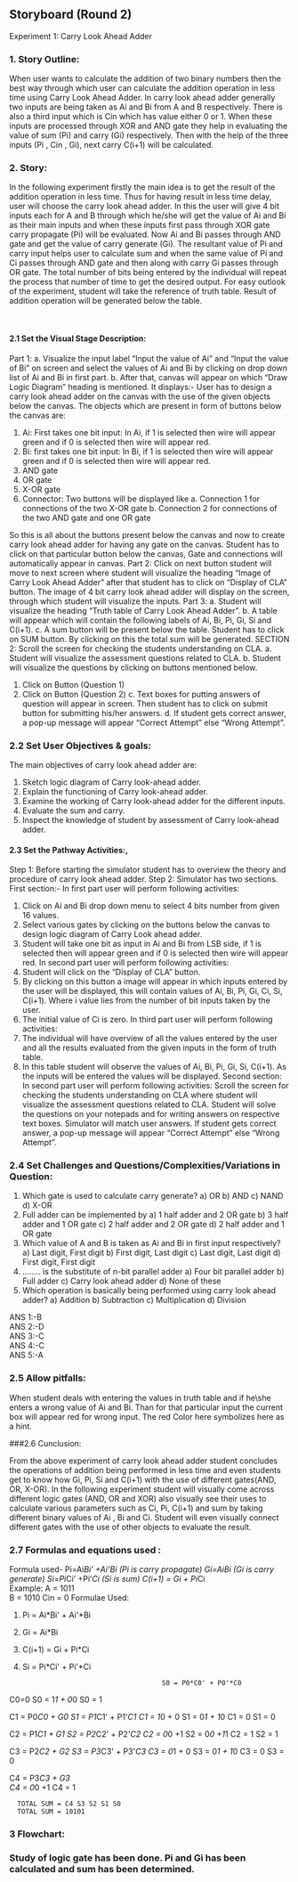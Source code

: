 ## Storyboard (Round 2)

Experiment 1: Carry Look Ahead Adder

### 1. Story Outline:

When user wants to calculate the addition of two binary numbers then the best way through which user can calculate the addition operation in less time using Carry Look Ahead Adder. In carry look ahead adder generally two inputs are being taken as Ai and Bi from A and B respectively. There is also a third input which is Cin which has value either 0 or 1. When these inputs are processed through XOR and AND gate they help in evaluating the value of sum (Pi) and carry (Gi) respectively. Then with the help of the three inputs (Pi , Cin , Gi), next carry C(i+1) will be calculated.


### 2. Story:

In the following experiment firstly the main idea is to get the result of the addition operation in less time. Thus for having result in less time delay, user will choose the carry look ahead adder. In this the  user will give 4 bit inputs each for A and B through which he/she will get the value of Ai and Bi as their main inputs and when these inputs first pass through XOR gate carry propagate (Pi) will be evaluated. Now Ai and Bi passes through AND gate and get the value of carry generate (Gi). The resultant value of Pi and carry input helps user to calculate sum and when the same value of Pi and Ci passes through AND gate and then along with carry Gi passes through OR gate. The total number of bits being entered by the individual will repeat the process that number of time to get the desired output. For easy outlook of the experiment, student will take the reference of truth table. Result of addition operation will be generated below the table.  

 
<br>

#### 2.1 Set the Visual Stage Description:
Part 1: a. Visualize the input label “Input the value of Ai” and “Input the value of Bi” on screen and select the values of Ai and Bi by clicking on drop down list of Ai and Bi in first part. 
b. After that, canvas will appear on which “Draw Logic Diagram” heading is mentioned. It displays:- User has to design a carry look ahead adder on the canvas with the use of the given objects below the canvas. The objects which are present in form of buttons below the canvas are:
1. Ai: First takes one bit input: In Ai, if 1 is selected then wire will appear green and if 0 is selected then wire will appear red. 
2. Bi: first takes one bit input: In Bi, if 1 is selected then wire will appear green and if 0 is selected then wire will appear red. 
3. AND gate
4. OR gate
5. X-OR gate
6. Connector: Two buttons will be displayed like
a. Connection 1 for connections of the two X-OR gate
b. Connection 2  for connections of the two AND gate and one OR gate

So this is all about the buttons present below the canvas and now to create carry look ahead adder for having any gate on the canvas. Student has to click on that particular button below the canvas, Gate and connections will automatically appear in canvas. 
Part 2: Click on next button student will move to next screen where student will visualize the heading “Image of Carry Look Ahead Adder” after that student has to click on “Display of CLA” button. The image of 4 bit carry look ahead adder will display on the screen, through which student will visualize the inputs. 
Part 3: a. Student will visualize the heading “Truth table of Carry Look Ahead Adder”.
b. A table will appear which will contain the following labels of Ai, Bi, Pi, Gi, Si and C(i+1).
c. A sum button will be present below the table. Student has to click on SUM button. By clicking on this the total sum will be generated.
SECTION 2: Scroll the screen for checking the students understanding on CLA.
a.	Student will visualize the assessment questions related to CLA.
b.	Student will visualize the questions by clicking on buttons mentioned below.
1.	Click on Button (Question 1)
2.	Click on Button (Question 2)
c.	Text boxes for putting answers of question will appear in screen. Then student has to click on submit button for submitting his/her answers. 
d.	If student gets correct answer, a pop-up message will appear “Correct Attempt” else “Wrong Attempt”. 
 

### 2.2 Set User Objectives & goals:

The main objectives of carry look ahead adder are: 
1. Sketch logic diagram of Carry look-ahead adder. 
2. Explain the functioning of Carry look-ahead adder.
3. Examine the working of Carry look-ahead adder for the different inputs.
4. Evaluate the sum and carry.	
5. Inspect the knowledge of student by assessment of Carry look-ahead adder.

#### 2.3 Set the Pathway Activities:,

Step 1: Before starting the simulator student has to overview the theory and procedure of carry look ahead adder.
Step 2: Simulator has two sections. 
First section:- In first part user will perform following activities:
1.	Click on Ai and Bi drop down menu to select 4 bits number from given 16 values.
2.	Select various gates by clicking on the buttons below the canvas to design logic diagram of Carry Look ahead adder. 
3.	Student will take one bit as input in Ai and Bi from LSB side, if 1 is selected then will appear green and if 0 is selected then wire will appear red. 
In second part user will perform following activities:
1.	Student will click on the “Display of CLA” button. 
2.	By clicking on this button a image will appear in which inputs entered by the user will be displayed, this will contain values of Ai, Bi, Pi, Gi, Ci, Si, C(i+1). Where i value lies from the number of bit inputs taken by the user. 
3.	The initial value of Ci is zero.
In third part user will perform following activities: 
1.	The individual will have overview of all the values entered by the user and all the results evaluated from the given inputs in the form of truth table. 
2.	In this table student will observe the values of Ai, Bi, Pi, Gi, Si, C(i+1). As the inputs will be entered the values will be displayed.
Second section: In second part user will perform following activities:
Scroll the screen for checking the students understanding on CLA where student will visualize the assessment questions related to CLA. Student will solve the questions on your notepads and for writing answers on respective text boxes. Simulator will match user answers. If student gets correct answer, a pop-up message will appear “Correct Attempt” else “Wrong Attempt”. 


### 2.4 Set Challenges and Questions/Complexities/Variations in Question:

1. Which gate is used to calculate carry generate?
 a) OR
 b) AND
 c) NAND
 d) X-OR
2. Full adder can be implemented by
 a) 1 half adder and 2 OR gate
 b) 3 half adder and 1 OR gate
 c) 2 half adder and 2 OR gate
 d) 2 half adder and 1 OR gate
3. Which value of A and B is taken as Ai and Bi in first input respectively?
 a) Last digit, First digit
 b) First digit, Last digit
 c) Last digit, Last digit
 d) First digit, First digit
4. ........ is the substitute of n-bit parallel adder
 a) Four bit parallel adder
 b) Full adder
 c) Carry look ahead adder
 d) None of these
5. Which operation is basically being performed using carry look ahead adder?
 a) Addition
 b) Subtraction
 c) Multiplication
 d) Division

ANS 1:-B</br>
ANS 2:-D</br>
ANS 3:-C</br>
ANS 4:-C</br>
ANS 5:-A</br>

### 2.5  Allow pitfalls:

When student deals with entering the values in truth table and if he\she enters a wrong value of Ai and Bi. Than for that particular input the current box will appear red for wrong input. The red Color here symbolizes here as a hint.

###2.6 Cunclusion:

From the above experiment of carry look ahead adder student concludes the operations of addition being performed in less time and even students get to know how Gi, Pi, Si and C(i+1) with the use of different gates(AND, OR, X-OR). 
In the following experiment student will visually come across different logic gates (AND, OR and XOR) also visually see their uses to calculate various parameters such as Ci, Pi, C(i+1) and sum by taking different binary values of Ai , Bi and Ci. Student will even visually connect different gates with the use of other objects to evaluate the result.



### 2.7 Formulas and equations used :

 Formula used-
                             Pi=Ai*Bi’ +Ai’*Bi              (Pi is carry propagate)
                             Gi=Ai*Bi                             (Gi is carry generate)
                             Si=Pi*Ci’ +Pi’*Ci               (Si is sum)
                             C(i+1) = Gi + Pi*Ci        
Example: 
A = 1011             
B = 1010
Cin = 0
Formulae Used:
  1) Pi = Ai*Bi' + Ai'*Bi
  2) Gi = Ai*Bi
  3) C(i+1) = Gi + Pi*Ci
  4) Si = Pi*Ci' + Pi'*Ci

                                            S0 = P0*C0' + P0'*C0
   C0=0                                     S0 = 1*1 + 0*0
                                            S0 = 1

  C1 = P0*C0 + G0                           S1 = P1*C1' + P1'*C1
  C1 = 1*0 + 0                              S1 = 0*1 + 1*0
  C1 = 0                                    S1 = 0

  C2 = P1*C1 + G1                           S2 = P2*C2' + P2'*C2
  C2 = 0*0 +1                               S2 = 0*0 +1*1
  C2 = 1                                    S2 = 1

  C3 = P2*C2 + G2                          S3 = P3*C3' + P3'*C3
  C3 = 0*1 + 0                             S3 = 0*1 + 1*0
  C3 = 0                                   S3 = 0

  C4 = P3*C3 + G3                        
  C4 = 0*0 +1
  C4 = 1
      
      TOTAL SUM = C4 S3 S2 S1 S0
      TOTAL SUM = 10101                    

### 3 Flowchart:

 


###  Study of logic gate has been done. Pi and Gi has been calculated and sum has been determined.






